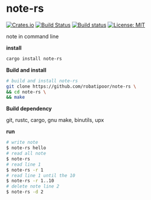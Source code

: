 # note-rs
[![Crates.io](https://img.shields.io/crates/v/pf.svg?style=plastic)](http://crates.io/crates/note-rs)
[![Build Status](https://travis-ci.org/robatipoor/note-rs.svg?branch=master)](https://travis-ci.org/robatipoor/note-rs)
[![Build status](https://ci.appveyor.com/api/projects/status/d2we8j2c58n6wq7o?svg=true)](https://ci.appveyor.com/project/robatipoor/note-rs)
[![License: MIT](https://img.shields.io/badge/license-MIT-blue.svg)](LICENSE)

note in command line


**install**

```sh
cargo install note-rs
```

**Build and install**

```sh
# build and install note-rs 
git clone https://github.com/robatipoor/note-rs \
&& cd note-rs \
&& make 
```

**Build dependency**

git, rustc, cargo, gnu make, binutils, upx

**run**

```sh
# write note 
$ note-rs hello 
# read all note 
$ note-rs 
# read line 1 
$ note-rs -r 1
# read line 1 until the 10
$ note-rs -r 1..10
# delete note line 2
$ note-rs -d 2 
```
